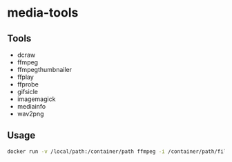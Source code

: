 # media-tools

## Tools

- dcraw
- ffmpeg
- ffmpegthumbnailer
- ffplay
- ffprobe
- gifsicle
- imagemagick
- mediainfo
- wav2png

## Usage

```bash
docker run -v /local/path:/container/path ffmpeg -i /container/path/file.mkv /container/path/file/mp4
```
